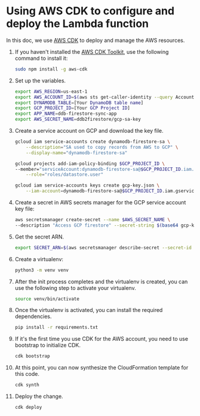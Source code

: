 
# Using AWS CDK to configure and deploy the Lambda function

In this doc, we use [AWS CDK](https://docs.aws.amazon.com/cdk/v2/guide/home.html) to deploy and manage the AWS resources.

1. If you haven't installed the [AWS CDK Toolkit](https://docs.aws.amazon.com/cdk/v2/guide/cli.html), use the following command to install it:

    ```bash
    sudo npm install -g aws-cdk
    ```
    
1. Set up the variables.

    ```bash
    export AWS_REGION=us-east-1
    export AWS_ACCOUNT_ID=$(aws sts get-caller-identity --query Account --output text)
    export DYNAMODB_TABLE=[Your DynamoDB table name]
    export GCP_PROJECT_ID=[Your GCP Project ID]
    export APP_NAME=ddb-firestore-sync-app
    export AWS_SECRET_NAME=ddb2firestore/gcp-sa-key
    ```

1. Create a service account on GCP and download the key file.

    ```bash
    gcloud iam service-accounts create dynamodb-firestore-sa \
        --description="SA used to copy records from AWS to GCP" \
        --display-name="dynamodb-firestore-sa"

    gcloud projects add-iam-policy-binding $GCP_PROJECT_ID \
    --member="serviceAccount:dynamodb-firestore-sa@$GCP_PROJECT_ID.iam.gserviceaccount.com" \
        --role="roles/datastore.user"

    gcloud iam service-accounts keys create gcp-key.json \
        --iam-account=dynamodb-firestore-sa@$GCP_PROJECT_ID.iam.gserviceaccount.com
    ```

1. Create a secret in AWS secrets manager for the GCP service account key file:

    ```bash
    aws secretsmanager create-secret --name $AWS_SECRET_NAME \
    --description "Access GCP firestore" --secret-string $(base64 gcp-key.json)
    ```

1. Get the secret ARN.

    ```bash
    export SECRET_ARN=$(aws secretsmanager describe-secret --secret-id $AWS_SECRET_NAME --query 'ARN' | tr -d '"')
    ```
1. Create a virtualenv:

    ```bash
    python3 -m venv venv
    ```

1. After the init process completes and the virtualenv is created, you can use the following
step to activate your virtualenv.

    ```bash
    source venv/bin/activate
    ```

1. Once the virtualenv is activated, you can install the required dependencies.

    ```bash
    pip install -r requirements.txt
    ```

1. If it's the first time you use CDK for the AWS account, you need to use bootstrap to initialize CDK.

    ```bash
    cdk bootstrap
    ```

1. At this point, you can now synthesize the CloudFormation template for this code.

    ```bash
    cdk synth
    ```

1. Deploy the change.

    ```bash
    cdk deploy
    ```
